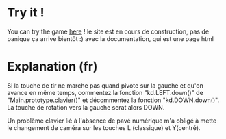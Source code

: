 # Try it !
You can try the game [here]() !
le site est en cours de construction, pas de panique ça arrive bientôt :) avec la documentation, qui est une page html

# Explanation (fr)

Si la touche de tir ne marche pas quand pivote sur la gauche et qu'on avance en même temps, commentez la fonction "kd.LEFT.down()" de "Main.prototype.clavier()" et décommentez la fonction "kd.DOWN.down()". La touche de rotation vers la gauche serat alors DOWN.

Un problème clavier lié à l'absence de pavé numérique m'a obligé à mette le changement de caméra sur les touches
L (classique) et Y(centré).
